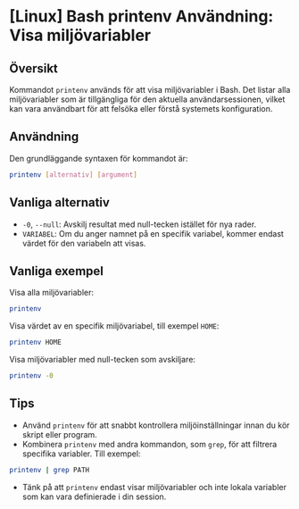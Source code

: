 # [Linux] Bash printenv Användning: Visa miljövariabler

## Översikt
Kommandot `printenv` används för att visa miljövariabler i Bash. Det listar alla miljövariabler som är tillgängliga för den aktuella användarsessionen, vilket kan vara användbart för att felsöka eller förstå systemets konfiguration.

## Användning
Den grundläggande syntaxen för kommandot är:

```bash
printenv [alternativ] [argument]
```

## Vanliga alternativ
- `-0`, `--null`: Avskilj resultat med null-tecken istället för nya rader.
- `VARIABEL`: Om du anger namnet på en specifik variabel, kommer endast värdet för den variabeln att visas.

## Vanliga exempel
Visa alla miljövariabler:

```bash
printenv
```

Visa värdet av en specifik miljövariabel, till exempel `HOME`:

```bash
printenv HOME
```

Visa miljövariabler med null-tecken som avskiljare:

```bash
printenv -0
```

## Tips
- Använd `printenv` för att snabbt kontrollera miljöinställningar innan du kör skript eller program.
- Kombinera `printenv` med andra kommandon, som `grep`, för att filtrera specifika variabler. Till exempel:

```bash
printenv | grep PATH
```

- Tänk på att `printenv` endast visar miljövariabler och inte lokala variabler som kan vara definierade i din session.